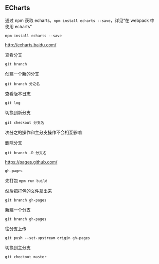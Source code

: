 ## ECharts

通过 npm 获取 echarts，`npm install echarts --save`，详见“在 webpack 中使用 echarts”

```
npm install echarts --save
```
http://echarts.baidu.com/

查看分支

```
git branch

```
创建一个新的分支

```
git branch 分之名
```
查看版本日志

```
git log
```

切换到新分支
```
git checkout 分支名
```

次分之的操作和主分支操作不会相互影响

删除分支

```
git branch -D 分支名
```

https://pages.github.com/

```
gh-pages
```

先打包
 `npm run build`

然后把打包的文件拿出来

```
git branch gh-pages

```

新建一个分支

```
git branch gh-pages

```

往分支上传
```
git push --set-upstream origin gh-pages
```

切换到主分支

```
git checkout master
```
